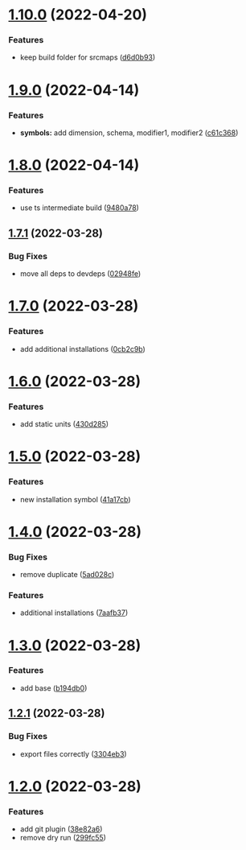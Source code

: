 # [1.10.0](https://github.com/flying-dice/war-room-data/compare/v1.9.0...v1.10.0) (2022-04-20)


### Features

* keep build folder for srcmaps ([d6d0b93](https://github.com/flying-dice/war-room-data/commit/d6d0b930c66a3b0132bfb09810cd02746bdc85ec))

# [1.9.0](https://github.com/flying-dice/war-room-data/compare/v1.8.0...v1.9.0) (2022-04-14)


### Features

* **symbols:** add dimension, schema, modifier1, modifier2 ([c61c368](https://github.com/flying-dice/war-room-data/commit/c61c368a2b94a00eac000ff7baaf0295414ac8fa))

# [1.8.0](https://github.com/flying-dice/war-room-data/compare/v1.7.1...v1.8.0) (2022-04-14)


### Features

* use ts intermediate build ([9480a78](https://github.com/flying-dice/war-room-data/commit/9480a783587563159184779cd21235086280f646))

## [1.7.1](https://github.com/flying-dice/war-room-data/compare/v1.7.0...v1.7.1) (2022-03-28)


### Bug Fixes

* move all deps to devdeps ([02948fe](https://github.com/flying-dice/war-room-data/commit/02948fe96701dd0ca4168d858c9103d72563d603))

# [1.7.0](https://github.com/flying-dice/war-room-data/compare/v1.6.0...v1.7.0) (2022-03-28)


### Features

* add additional installations ([0cb2c9b](https://github.com/flying-dice/war-room-data/commit/0cb2c9b9800bc7c6fb401848832e5b73f03e3993))

# [1.6.0](https://github.com/flying-dice/war-room-data/compare/v1.5.0...v1.6.0) (2022-03-28)


### Features

* add static units ([430d285](https://github.com/flying-dice/war-room-data/commit/430d2852347fd122b9d22d3cbb3b30711385a979))

# [1.5.0](https://github.com/flying-dice/war-room-data/compare/v1.4.0...v1.5.0) (2022-03-28)


### Features

* new installation symbol ([41a17cb](https://github.com/flying-dice/war-room-data/commit/41a17cb3f609959f0cb20a0bbc8ac6b1cb7dbf69))

# [1.4.0](https://github.com/flying-dice/war-room-data/compare/v1.3.0...v1.4.0) (2022-03-28)


### Bug Fixes

* remove duplicate ([5ad028c](https://github.com/flying-dice/war-room-data/commit/5ad028cc8807c51b914902b0e603f45b666e1509))


### Features

* additional installations ([7aafb37](https://github.com/flying-dice/war-room-data/commit/7aafb3786e4880df5a7849a2ce314d37a7f4002b))

# [1.3.0](https://github.com/flying-dice/war-room-data/compare/v1.2.1...v1.3.0) (2022-03-28)


### Features

* add base ([b194db0](https://github.com/flying-dice/war-room-data/commit/b194db0653338c9121b700fe5ac729b520eb9b1f))

## [1.2.1](https://github.com/flying-dice/war-room-data/compare/v1.2.0...v1.2.1) (2022-03-28)


### Bug Fixes

* export files correctly ([3304eb3](https://github.com/flying-dice/war-room-data/commit/3304eb393838ce2b78fbce92fc8a1c7b49c089ad))

# [1.2.0](https://github.com/flying-dice/war-room-data/compare/v1.1.0...v1.2.0) (2022-03-28)


### Features

* add git plugin ([38e82a6](https://github.com/flying-dice/war-room-data/commit/38e82a6f4f404d00d00d05637a9a3cd78e1ff222))
* remove dry run ([299fc55](https://github.com/flying-dice/war-room-data/commit/299fc55439ab127ab318fe611b056647513a5a26))
